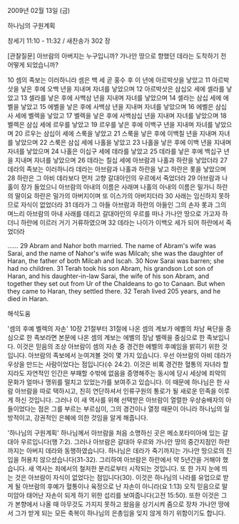 2009년 02월 13일 (금)

하나님의 구원계획



창세기 11:10 - 11:32 / 새찬송가 302 장

[관찰질문]
아브람의 아버지는 누구입니까?
가나안 땅으로 향했던 데라는 도착하기 전 어떻게 되었습니까?

10 셈의 족보는 이러하니라 셈은 백 세 곧 홍수 후 이 년에 아르박삿을 낳았고 
11 아르박삿을 낳은 후에 오백 년을 지내며 자녀를 낳았으며 
12 아르박삿은 삼십오 세에 셀라를 낳았고 
13 셀라를 낳은 후에 사백삼 년을 지내며 자녀를 낳았으며 
14 셀라는 삼십 세에 에벨을 낳았고 
15 에벨을 낳은 후에 사백삼 년을 지내며 자녀를 낳았으며 
16 에벨은 삼십사 세에 벨렉을 낳았고 
17 벨렉을 낳은 후에 사백삼십 년을 지내며 자녀를 낳았으며 
18 벨렉은 삼십 세에 르우를 낳았고 
19 르우를 낳은 후에 이백구 년을 지내며 자녀를 낳았으며 
20 르우는 삼십이 세에 스룩을 낳았고 
21 스룩을 낳은 후에 이백칠 년을 지내며 자녀를 낳았으며 
22 스룩은 삼십 세에 나홀을 낳았고 
23 나홀을 낳은 후에 이백 년을 지내며 자녀를 낳았으며 
24 나홀은 이십구 세에 데라를 낳았고 
25 데라를 낳은 후에 백십구 년을 지내며 자녀를 낳았으며 
26 데라는 칠십 세에 아브람과 나홀과 하란을 낳았더라 
27 데라의 족보는 이러하니라 데라는 아브람과 나홀과 하란을 낳고 하란은 롯을 낳았으며 
28 하란은 그 아비 데라보다 먼저 고향 갈대아인의 우르에서 죽었더라 
29 아브람과 나홀이 장가 들었으니 아브람의 아내의 이름은 사래며 나홀의 아내의 이름은 밀가니 하란의 딸이요 하란은 밀가의 아버지이며 또 이스가의 아버지더라 
30 사래는 임신하지 못하므로 자식이 없었더라 
31 데라가 그 아들 아브람과 하란의 아들인 그의 손자 롯과 그의 며느리 아브람의 아내 사래를 데리고 갈대아인의 우르를 떠나 가나안 땅으로 가고자 하더니 하란에 이르러 거기 거류하였으며 
32 데라는 나이가 이백오 세가 되어 하란에서 죽었더라 

......
29 Abram and Nahor both married. The name of Abram's wife was Sarai, and the name of Nahor's wife was Milcah; she was the daughter of Haran, the father of both Milcah and Iscah. 
30 Now Sarai was barren; she had no children. 
31 Terah took his son Abram, his grandson Lot son of Haran, and his daughter-in-law Sarai, the wife of his son Abram, and together they set out from Ur of the Chaldeans to go to Canaan. But when they came to Haran, they settled there. 
32 Terah lived 205 years, and he died in Haran.

해석도움





'셈의 후예 벨렉의 자손'
 10장 21절부터 31절에 나온 셈의 계보가 에벨의 차남 욕단을 중심으로 한 족보라면 본문에 나온 셈의 계보는 에벨의 장남 벨렉을 중심으로 한 족보입니다. 이것은 믿음의 조상 아브람이 셈의 자손 중 경건한 에벨의 후예임을 밝히기 위한 것입니다. 아브람의 족보에서 눈여겨볼 것이 몇 가지 있습니다. 우선 아브람의 아비 데라가 우상을 만드는 사람이었다는 점입니다(수 24:2). 이것은 비록 경건한 혈통의 자녀라 할지라도 자연적인 인간은 부패할 수밖에 없음을 증명해주는 동시에 당시 세상에 죄악의 문화가 얼마나 맹위를 떨치고 있었는가를 보여주고 있습니다. 이 때문에 하나님은 한 사람 아브람을 따로 택하시고, 친히 연단하셔서 인류구원의 통로가 될 새로운 민족을 이루게 하신 것입니다. 그러나 이 새 역사를 위해 선택받은 아브람이 열렬한 우상숭배자의 아들이었다는 점은 그를 부르는 부르심이, 그의 경건이나 열정 때문이 아니라 하나님의 일방적이고, 강권적인 은혜에 의한 것임을 알게 해줍니다.              

'하나님의 구원계획'
 하나님께서 아브람을 처음 소명하신 곳은 메소포타미아에 있는 갈대아 우르입니다(행 7:2). 그러나 아브람은 갈대아 우르와 가나안 땅의 중간지점인 하란까지는 아버지 데라와 동행하였습니다. 하나님은 데라가 죽기까지는 가나안 땅으로의 진입을 허용치 않으셨습니다(31-32). 그리하여 아브람은 하란에서 약 5년간을 거해야 했습니다. 새 역사는 죄에서의 철저한 분리로부터 시작되는 것입니다. 또 한 가지 눈에 띄는 것은 아브람이 자식이 없었다는 점입니다(30). 이것은 하나님의 나라를 유업으로 받게 될 아브람의 후예가 혈통이나 육정으로 난 자손이 아니라(요 1:13) 오직 믿음으로 말미암아 태어난 자손이 되게 하기 위한 섭리를 보여줍니다(고전 15:50). 또한 이것은 그가 본향에서 나올 때 아무것도 가지지 못하고 왔음을 상기시켜 줌으로 장차 가나안 땅에서 그가 받게 되는 모든 축복이 하나님의 은총임을 잊지 않게 하기 위함이기도 합니다.